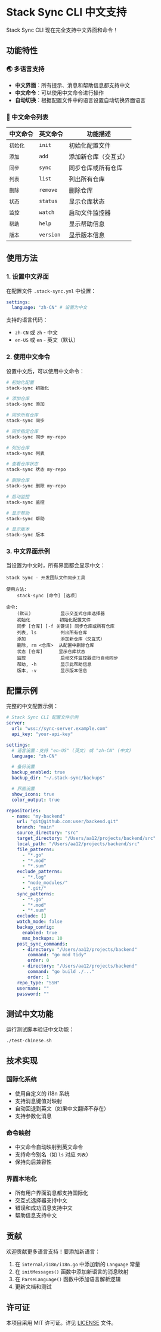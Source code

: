# Stack Sync CLI 中文支持

Stack Sync CLI 现在完全支持中文界面和命令！

## 功能特性

### 🌏 多语言支持

- **中文界面**：所有提示、消息和帮助信息都支持中文
- **中文命令**：可以使用中文命令进行操作
- **自动切换**：根据配置文件中的语言设置自动切换界面语言

### 📝 中文命令列表

| 中文命令 | 英文命令  | 功能描述             |
| -------- | --------- | -------------------- |
| `初始化` | `init`    | 初始化配置文件       |
| `添加`   | `add`     | 添加新仓库（交互式） |
| `同步`   | `sync`    | 同步仓库或所有仓库   |
| `列表`   | `list`    | 列出所有仓库         |
| `删除`   | `remove`  | 删除仓库             |
| `状态`   | `status`  | 显示仓库状态         |
| `监控`   | `watch`   | 启动文件监控器       |
| `帮助`   | `help`    | 显示帮助信息         |
| `版本`   | `version` | 显示版本信息         |

## 使用方法

### 1. 设置中文界面

在配置文件 `.stack-sync.yml` 中设置：

```yaml
settings:
  language: "zh-CN" # 设置为中文
```

支持的语言代码：

- `zh-CN` 或 `zh` - 中文
- `en-US` 或 `en` - 英文（默认）

### 2. 使用中文命令

设置中文后，可以使用中文命令：

```bash
# 初始化配置
stack-sync 初始化

# 添加仓库
stack-sync 添加

# 同步所有仓库
stack-sync 同步

# 同步指定仓库
stack-sync 同步 my-repo

# 列出仓库
stack-sync 列表

# 查看仓库状态
stack-sync 状态 my-repo

# 删除仓库
stack-sync 删除 my-repo

# 启动监控
stack-sync 监控

# 显示帮助
stack-sync 帮助

# 显示版本
stack-sync 版本
```

### 3. 中文界面示例

当设置为中文时，所有界面都会显示中文：

```
Stack Sync - 开发团队文件同步工具

使用方法:
    stack-sync [命令] [选项]

命令:
    (默认)           显示交互式仓库选择器
    初始化           初始化配置文件
    同步 [仓库] [-f 关键词] 同步仓库或所有仓库
    列表, ls         列出所有仓库
    添加             添加新仓库（交互式）
    删除, rm <仓库>  从配置中删除仓库
    状态 [仓库]      显示仓库状态
    监控             启动文件监控器进行自动同步
    帮助, -h         显示此帮助信息
    版本, -v         显示版本信息
```

## 配置示例

完整的中文配置示例：

```yaml
# Stack Sync CLI 配置文件示例
server:
  url: "wss://sync-server.example.com"
  api_key: "your-api-key"

settings:
  # 语言设置：支持 "en-US" (英文) 或 "zh-CN" (中文)
  language: "zh-CN"

  # 备份设置
  backup_enabled: true
  backup_dir: "~/.stack-sync/backups"

  # 界面设置
  show_icons: true
  color_output: true

repositories:
  - name: "my-backend"
    url: "git@github.com:user/backend.git"
    branch: "main"
    source_directory: "src"
    target_directory: "/Users/aa12/projects/backend/src"
    local_path: "/Users/aa12/projects/backend/src"
    file_patterns:
      - "*.go"
      - "*.mod"
      - "*.sum"
    exclude_patterns:
      - "*.log"
      - "node_modules/"
      - ".git/"
    sync_patterns:
      - "*.go"
      - "*.mod"
      - "*.sum"
    exclude: []
    watch_mode: false
    backup_config:
      enabled: true
      max_backups: 10
    post_sync_commands:
      - directory: "/Users/aa12/projects/backend"
        command: "go mod tidy"
        order: 0
      - directory: "/Users/aa12/projects/backend"
        command: "go build ./..."
        order: 1
    repo_type: "SSH"
    username: ""
    password: ""
```

## 测试中文功能

运行测试脚本验证中文功能：

```bash
./test-chinese.sh
```

## 技术实现

### 国际化系统

- 使用自定义的 i18n 系统
- 支持消息键值对映射
- 自动回退到英文（如果中文翻译不存在）
- 支持参数化消息

### 命令映射

- 中文命令自动映射到英文命令
- 支持命令别名（如 `ls` 对应 `列表`）
- 保持向后兼容性

### 界面本地化

- 所有用户界面消息都支持国际化
- 交互式选择器支持中文
- 错误和成功消息支持中文
- 帮助信息支持中文

## 贡献

欢迎贡献更多语言支持！要添加新语言：

1. 在 `internal/i18n/i18n.go` 中添加新的 `Language` 常量
2. 在 `initMessages()` 函数中添加新语言的消息映射
3. 在 `ParseLanguage()` 函数中添加语言解析逻辑
4. 更新文档和测试

## 许可证

本项目采用 MIT 许可证。详见 [LICENSE](LICENSE) 文件。

